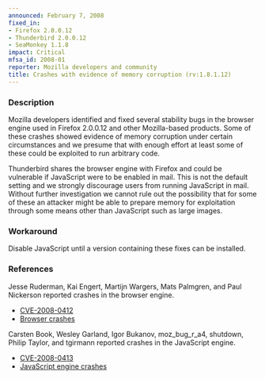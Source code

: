 ```yaml
---
announced: February 7, 2008
fixed_in:
- Firefox 2.0.0.12
- Thunderbird 2.0.0.12
- SeaMonkey 1.1.8
impact: Critical
mfsa_id: 2008-01
reporter: Mozilla developers and community
title: Crashes with evidence of memory corruption (rv:1.8.1.12)
---
```


<h3>Description</h3>

<p>Mozilla developers identified and fixed several stability bugs in
the browser engine used in Firefox 2.0.0.12 and other Mozilla-based
products. Some of these crashes
showed evidence of memory corruption under certain circumstances and we
presume that with enough effort at least some of these could be exploited
to run arbitrary code.</p>

<p class="note">Thunderbird shares the browser engine with Firefox and could
be vulnerable if JavaScript were to be enabled in mail. This is not the default
setting and we strongly discourage users from running JavaScript in mail.
Without further investigation we cannot rule out the possibility that for some
of these an attacker might be able to prepare memory for exploitation through
some means other than JavaScript such as large images.</p>

<h3>Workaround</h3>

<p>Disable JavaScript until a version containing these fixes can be installed.</p>

<h3>References</h3>

<p>Jesse Ruderman, Kai Engert, Martijn Wargers, Mats Palmgren, and Paul Nickerson reported crashes in the browser engine.</p>
<ul>
  <li><a class="ex-ref" href="http://cve.mitre.org/cgi-bin/cvename.cgi?name=CVE-2008-0412">CVE-2008-0412</a></li>

  <li><a href="https://bugzilla.mozilla.org/buglist.cgi?bug_id=398088,393141,364801,346405,396613,394337,406290">Browser crashes</a></li>

</ul>

<p>Carsten Book, Wesley Garland, Igor Bukanov, moz_bug_r_a4, shutdown, Philip Taylor, and tgirmann reported crashes in the JavaScript engine.</p>
<ul>
  <li><a class="ex-ref" href="http://cve.mitre.org/cgi-bin/cvename.cgi?name=CVE-2008-0413">CVE-2008-0413</a></li>

  <li><a href="https://bugzilla.mozilla.org/buglist.cgi?bug_id=407720,390597,373344,398085,406572,406036,402087">JavaScript engine crashes</a></li>

</ul>




